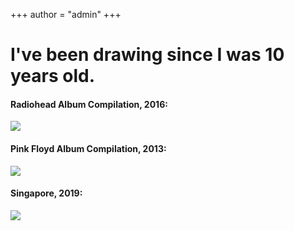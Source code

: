 +++
author = "admin"
+++

# I've been drawing since I was 10 years old.

#### Radiohead Album Compilation, 2016:

![](/img/icon-512.png)

#### Pink Floyd Album Compilation, 2013:

![](/img/icon-512.png)

#### Singapore, 2019:

![](/img/icon-512.png)
